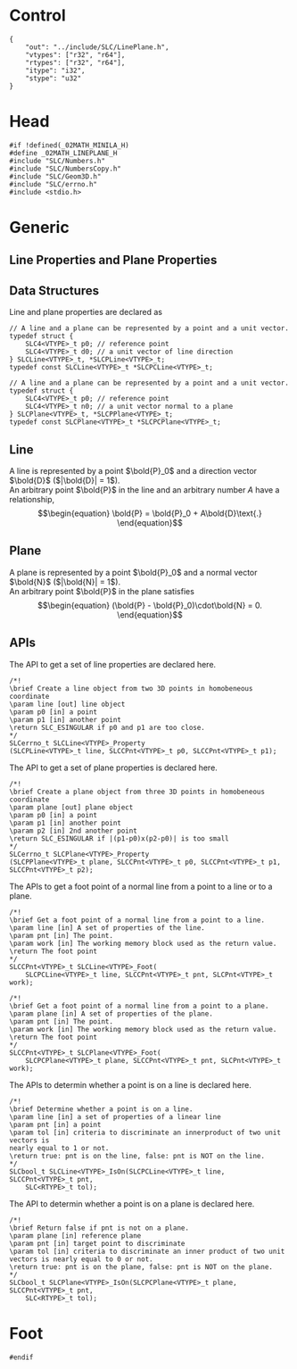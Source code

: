 # Control
```
{
    "out": "../include/SLC/LinePlane.h",
    "vtypes": ["r32", "r64"],
    "rtypes": ["r32", "r64"],
    "itype": "i32",
    "stype": "u32"
}
```
# Head
```
#if !defined(_02MATH_MINILA_H)
#define _02MATH_LINEPLANE_H
#include "SLC/Numbers.h"
#include "SLC/NumbersCopy.h"
#include "SLC/Geom3D.h"
#include "SLC/errno.h"
#include <stdio.h>
```
# Generic
## Line Properties and Plane Properties
## Data Structures
Line and plane properties are declared as
```
// A line and a plane can be represented by a point and a unit vector.
typedef struct {
    SLC4<VTYPE>_t p0; // reference point
    SLC4<VTYPE>_t d0; // a unit vector of line direction
} SLCLine<VTYPE>_t, *SLCPLine<VTYPE>_t;
typedef const SLCLine<VTYPE>_t *SLCPCLine<VTYPE>_t;

// A line and a plane can be represented by a point and a unit vector.
typedef struct {
    SLC4<VTYPE>_t p0; // reference point
    SLC4<VTYPE>_t n0; // a unit vector normal to a plane
} SLCPlane<VTYPE>_t, *SLCPPlane<VTYPE>_t;
typedef const SLCPlane<VTYPE>_t *SLCPCPlane<VTYPE>_t;
```
## Line
A line is represented by a point $\bold{P}_0$ and a direction vector $\bold{D}$ ($|\bold{D}| = 1$).  
An arbitrary point 
$\bold{P}$ in the line and an arbitrary number $A$ have a relationship,
$$\begin{equation}
\bold{P} = \bold{P}_0 + A\bold{D}\text{.}
\end{equation}$$

## Plane
A plane is represented by a point $\bold{P}_0$ and a normal vector $\bold{N}$ ($|\bold{N}| = 1$).  
An arbitrary point $\bold{P}$ in the plane satisfies
$$\begin{equation}
(\bold{P} - \bold{P}_0)\cdot\bold{N} = 0.
\end{equation}$$

## APIs
The API to get a set of line properties are declared here.
```
/*!
\brief Create a line object from two 3D points in homobeneous coordinate
\param line [out] line object
\param p0 [in] a point
\param p1 [in] another point
\return SLC_ESINGULAR if p0 and p1 are too close.
*/
SLCerrno_t SLCLine<VTYPE>_Property
(SLCPLine<VTYPE>_t line, SLCCPnt<VTYPE>_t p0, SLCCPnt<VTYPE>_t p1);
```
The API to get a set of plane properties is declared here.
```
/*!
\brief Create a plane object from three 3D points in homobeneous coordinate
\param plane [out] plane object
\param p0 [in] a point
\param p1 [in] another point
\param p2 [in] 2nd another point
\return SLC_ESINGULAR if |(p1-p0)x(p2-p0)| is too small
*/
SLCerrno_t SLCPlane<VTYPE>_Property
(SLCPPlane<VTYPE>_t plane, SLCCPnt<VTYPE>_t p0, SLCCPnt<VTYPE>_t p1, SLCCPnt<VTYPE>_t p2);
```
The APIs to get a foot point of a normal line from a point to a line or to a plane.
```
/*!
\brief Get a foot point of a normal line from a point to a line.
\param line [in] A set of properties of the line.
\param pnt [in] The point.
\param work [in] The working memory block used as the return value.
\return The foot point
*/
SLCCPnt<VTYPE>_t SLCLine<VTYPE>_Foot(
    SLCPCLine<VTYPE>_t line, SLCCPnt<VTYPE>_t pnt, SLCPnt<VTYPE>_t work);

/*!
\brief Get a foot point of a normal line from a point to a plane.
\param plane [in] A set of properties of the plane.
\param pnt [in] The point.
\param work [in] The working memory block used as the return value.
\return The foot point
*/
SLCCPnt<VTYPE>_t SLCPlane<VTYPE>_Foot(
    SLCPCPlane<VTYPE>_t plane, SLCCPnt<VTYPE>_t pnt, SLCPnt<VTYPE>_t work);
```
The APIs to determin whether a point is on a line is declared here.
```
/*!
\brief Determine whether a point is on a line.
\param line [in] a set of properties of a linear line
\param pnt [in] a point
\param tol [in] criteria to discriminate an innerproduct of two unit vectors is
nearly equal to 1 or not.
\return true: pnt is on the line, false: pnt is NOT on the line.
*/
SLCbool_t SLCLine<VTYPE>_IsOn(SLCPCLine<VTYPE>_t line, SLCCPnt<VTYPE>_t pnt,
    SLC<RTYPE>_t tol);
```
The API to determin whether a point is on a plane is declared here.
```
/*!
\brief Return false if pnt is not on a plane.
\param plane [in] reference plane
\param pnt [in] target point to discriminate
\param tol [in] criteria to discriminate an inner product of two unit vectors is nearly equal to 0 or not.
\return true: pnt is on the plane, false: pnt is NOT on the plane.
*/
SLCbool_t SLCPlane<VTYPE>_IsOn(SLCPCPlane<VTYPE>_t plane, SLCCPnt<VTYPE>_t pnt,
    SLC<RTYPE>_t tol);
```
# Foot
```
#endif
```
